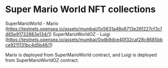 # Super Mario World NFT collections

SuperMarioWorld - Mario 
(https://testnets.opensea.io/assets/mumbai/0x5631a48e8713e26f227cf3c1465e91732883e134/1)
SuperMarioWorldOZ - Luigi
(https://testnets.opensea.io/assets/mumbai/0xdb9dce40f32caf28c8685bbce9211131bc4d5b48/1)


Mario is deployed from SuperMarioWorld contract, and Luigi is deployed from SuperMarioWorldOZ contract.


